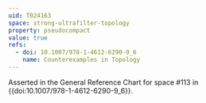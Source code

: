 ```yaml
---
uid: T024163
space: strong-ultrafilter-topology
property: pseudocompact
value: true
refs:
  - doi: 10.1007/978-1-4612-6290-9_6
    name: Counterexamples in Topology
---
```

Asserted in the General Reference Chart for space #113 in
{{doi:10.1007/978-1-4612-6290-9_6}}.
